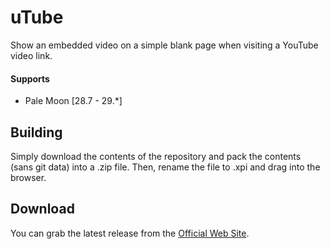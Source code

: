 # uTube
Show an embedded video on a simple blank page when visiting a YouTube video link.

#### Supports
 * Pale Moon [28.7 - 29.*]

## Building
Simply download the contents of the repository and pack the contents (sans git data) into a .zip file. Then, rename the file to .xpi and drag into the browser.

## Download
You can grab the latest release from the [Official Web Site](//realityripple.com/Software/Mozilla-Extensions/uTube/).
